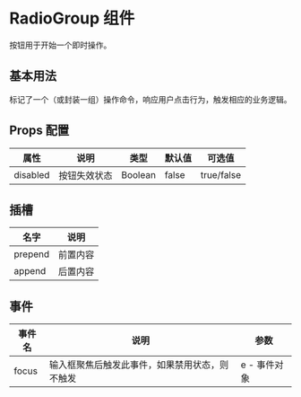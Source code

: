 # RadioGroup 组件

按钮用于开始一个即时操作。

## 基本用法

标记了一个（或封装一组）操作命令，响应用户点击行为，触发相应的业务逻辑。

## Props 配置

| 属性 | 说明 | 类型 | 默认值 | 可选值 |
| - | - | - | - | - |
| disabled | 按钮失效状态 | Boolean | false | true/false |

## 插槽

| 名字 | 说明 |
| - | - |
| prepend | 前置内容 |
| append | 后置内容 |

## 事件

| 事件名 | 说明 | 参数 |
| - | - | - |
| focus | 输入框聚焦后触发此事件，如果禁用状态，则不触发 | e - 事件对象
